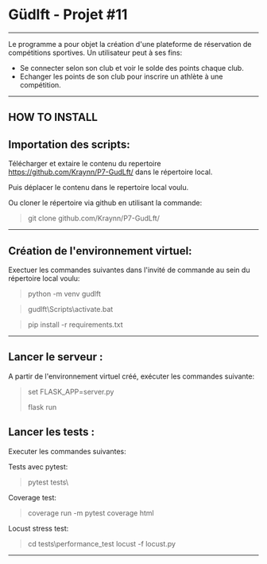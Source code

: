 # Güdlft - Projet #11
__________________________

Le programme a pour objet la création d'une plateforme de réservation de compétitions sportives.
Un utilisateur peut à ses fins:

- Se connecter selon son club et voir le solde des points chaque club.
- Echanger les points de son club pour inscrire un athlète à une compétition.

______________
HOW TO INSTALL
--------------

Importation des scripts:
---------------------------

Télécharger et extaire le contenu du repertoire https://github.com/Kraynn/P7-GudLft/ dans le répertoire local. 
> 
Puis déplacer le contenu dans le repertoire local voulu.


Ou cloner le répertoire via github en utilisant la commande:
> git clone github.com/Kraynn/P7-GudLft/


__________________________________________________________
Création de l'environnement virtuel:
------------------------------------
Exectuer les commandes suivantes dans l'invité de commande au sein du répertoire local voulu:
>
>python -m venv gudlft

>gudlft\Scripts\activate.bat

>pip install -r requirements.txt

___________________________________________________



Lancer le serveur :
----------------------

A partir de l'environnement virtuel créé, exécuter les commandes suivante:
>
>set FLASK_APP=server.py
>
> flask run


Lancer les tests :
----------------------

Executer les commandes suivantes:
>
Tests avec pytest:
>
>pytest tests\

Coverage test:
>
>coverage run -m pytest
>coverage html

Locust stress test:
>
> cd tests\performance_test
> locust -f locust.py


***************************









